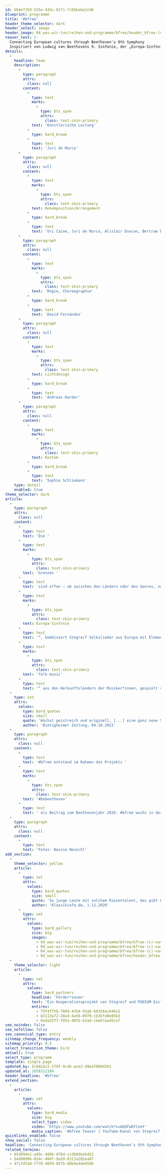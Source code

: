 ```yaml
---
id: 664ef359-555e-43dc-81f1-7c6bbabe2cd6
blueprint: programme
title: '#bfree'
header_theme_selector: dark
header_select: image
header_image: 04_was-wir-tun/reihen-und-programme/bfree/header_bfree-(c)-navina-neuschl-07_lowres.jpg
teaser_text: |-
  Connecting European cultures through Beethoven's 9th Symphony
  Inspiriert von Ludwig van Beethovens 9. Sinfonie, der „Europa-Sinfonie“, kombiniert Stegreif Volkslieder mit Beethovens Monumentalwerk und lässt Europa in einer Sinfonie zu einem farbenfrohen Land zusammenwachsen.
details:
  -
    headline: Team
    description:
      -
        type: paragraph
        attrs:
          class: null
        content:
          -
            type: text
            marks:
              -
                type: bts_span
                attrs:
                  class: text-skin-primary
            text: 'Künstlerische Leitung'
          -
            type: hard_break
          -
            type: text
            text: 'Juri de Marco'
      -
        type: paragraph
        attrs:
          class: null
        content:
          -
            type: text
            marks:
              -
                type: bts_span
                attrs:
                  class: text-skin-primary
            text: Rekomposition/Arrangement
          -
            type: hard_break
          -
            type: text
            text: 'Uri Caine, Juri de Marco, Alistair Duncan, Bertram Burkert'
      -
        type: paragraph
        attrs:
          class: null
        content:
          -
            type: text
            marks:
              -
                type: bts_span
                attrs:
                  class: text-skin-primary
            text: 'Regie, Choreographie'
          -
            type: hard_break
          -
            type: text
            text: 'David Fernández'
      -
        type: paragraph
        attrs:
          class: null
        content:
          -
            type: text
            marks:
              -
                type: bts_span
                attrs:
                  class: text-skin-primary
            text: Lichtdesign
          -
            type: hard_break
          -
            type: text
            text: 'Andreas Harder'
      -
        type: paragraph
        attrs:
          class: null
        content:
          -
            type: text
            marks:
              -
                type: bts_span
                attrs:
                  class: text-skin-primary
            text: Kostüm
          -
            type: hard_break
          -
            type: text
            text: 'Sophie Schliemann'
    type: detail
    enabled: true
theme_selector: dark
article:
  -
    type: paragraph
    attrs:
      class: null
    content:
      -
        type: text
        text: 'Die '
      -
        type: text
        marks:
          -
            type: bts_span
            attrs:
              class: text-skin-primary
        text: 'Grenzen '
      -
        type: text
        text: 'sind offen – ob zwischen den Ländern oder den Genres, zwischen den Sprachen oder den Instrumenten, zwischen den Alleinstellungsmerkmalen und den Gemeinsamkeiten. Inspiriert von Ludwig van Beethovens 9. Sinfonie, der „'
      -
        type: text
        marks:
          -
            type: bts_span
            attrs:
              class: text-skin-primary
        text: Europa-Sinfonie
      -
        type: text
        text: '“, kombiniert Stegreif Volkslieder aus Europa mit Elementen aus Beethovens Monumentalwerk und lässt Europa in einer Sinfonie zu einem farbenfrohen Land zusammenwachsen, das aus dem Herzen der Menschen erzählt. Auch mit diesem Konzertprojekt hat es sich das improvisierende Orchester wieder auf die Fahne geschrieben, dem Publikum neue Herangehensweisen an klassische Musik zu eröffnen. Klassische Musik verwoben mit verschiedenster „'
      -
        type: text
        marks:
          -
            type: bts_span
            attrs:
              class: text-skin-primary
        text: 'folk music'
      -
        type: text
        text: '“ aus den Herkunftsländern der Musiker*innen, gespielt von einem jungen Orchester ohne Noten, ohne Dirigat und ohne Stühle. Dies schafft Freiheit und Raum für Improvisation.'
  -
    type: set
    attrs:
      values:
        type: bard_quotes
        size: small
        quote: 'Höchst geistreich und originell, [...] eine ganz neue Sicht auf Beethovens genialen Opus'
        author: 'Bietigheimer Zeitung, 04.10.2021'
  -
    type: paragraph
    attrs:
      class: null
    content:
      -
        type: text
        text: '#bfree entstand im Rahmen des Projekts '
      -
        type: text
        marks:
          -
            type: bts_span
            attrs:
              class: text-skin-primary
        text: '#bebeethoven'
      -
        type: text
        text: ' als Beitrag zum Beethovenjahr 2020. #bfree wuchs in der Krise. Es ist eine andere Produktion geworden, als ursprünglich geplant. Nicht nur der Prozess, sondern auch das Ergebnis sind durch Corona geprägt: durch Auflagen und Abstand, wo Stegreif sonst Nähe und Bewegung sucht. Die Aktionsmöglichkeiten auf der Bühne waren eingeschränkt, direkter Kontakt mit dem Publikum unmöglich. Und doch ist es ein Werk über Freiheit geworden, über die Sehnsucht nach Nähe und Miteinander, über das Fliegen, über alle Grenzen hinweg.'
  -
    type: paragraph
    attrs:
      class: null
    content:
      -
        type: text
        text: 'Fotos: Navina Neuschl'
add_section:
  -
    theme_selector: yellow
    article:
      -
        type: set
        attrs:
          values:
            type: bard_quotes
            size: small
            quote: 'So junge Leute mit solchem Riesentalent, das gibt Hoffnung für die Zukunft, das begeistert das Publikum. Dieser Ausbruch von unbändiger Musizierlust wirkte wie ein Aufschrei vor dem erzwungenen Verstummen. Animiert gehen die Menschen nachhause.'
            author: 'Klassikinfo.de, 1.11.2020'
      -
        type: set
        attrs:
          values:
            type: bard_gallery
            size: big
            images:
              - 04_was-wir-tun/reihen-und-programme/bfree/bfree-(c)-navina-neuschl-01_lowres.jpg
              - 04_was-wir-tun/reihen-und-programme/bfree/bfree-(c)-navina-neuschl-02_lowres.jpg
              - 04_was-wir-tun/reihen-und-programme/bfree/bfree-(c)-navina-neuschl-05.jpg
              - 04_was-wir-tun/reihen-und-programme/bfree/header_bfree-(c)-navina-neuschl-07_lowres.jpg
  -
    theme_selector: light
    article:
      -
        type: set
        attrs:
          values:
            type: bard_partners
            headline: 'Förder*innen'
            text: 'Ein Kooperationsprojekt von Stegreif und PODIUM Esslingen im Rahmen von #bebeethoven – gefördert durch die Kulturstiftung des Bundes und das Land Baden-Württemberg sowie durch die Karl-Schlecht-Stiftung.'
            entires:
              - 79f4ff5b-7604-4354-93ab-64358ac646a1
              - 82113a72-28ad-4a56-8979-cb3bfd8e05b3
              - 0ada25f7-f85a-48fb-b3ad-cbeb7aa45ce7
seo_noindex: false
seo_nofollow: false
seo_canonical_type: entry
sitemap_change_frequency: weekly
sitemap_priority: 0.5
select_transition_theme: bird
aktuell: true
select_type: programm
template: single_page
updated_by: 5c84a3c2-1f9f-4c46-ace2-d9eaf068d261
updated_at: 1658311184
header_headline: '#bfree'
extend_section:
  -
    article:
      -
        type: set
        attrs:
          values:
            type: bard_media
            size: big
            select_type: video
            video: 'https://www.youtube.com/watch?v=AQdFwDfleeY'
            media_caption: '#bfree Teaser | YouTube-Kanal von Stegreif'
quicklinks_enabled: false
show_social: false
headline: 'Connecting European cultures through Beethoven‘s 9th Symphony'
related_termine:
  - 65489de1-a49c-4d6b-8f8d-ccdb8deeb452
  - 54d00996-024c-408f-9a59-8312a282ea07
  - 4f1fdfa0-7f78-4059-85fb-88b4e4de0506
---
```

